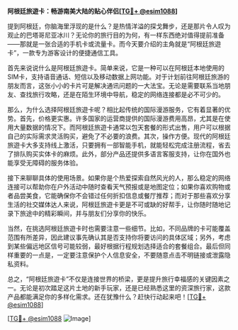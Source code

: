**阿根廷旅遊卡：畅游南美大陆的贴心伴侣[[TG💪+ @esim1088](https://t.me/s/esim1088)]**

提到阿根廷，你脑海里浮现的是什么？是热情洋溢的探戈舞步，还是那片令人叹为观止的巴塔哥尼亚冰川？无论你的旅行目的为何，有一样东西绝对值得提前准备——那就是一张合适的手机卡或流量卡。而今天要介绍的主角就是“阿根廷旅遊卡”，一款专为游客设计的便捷通信工具。

首先来说说什么是阿根廷旅遊卡。简单来说，它是一种可以在阿根廷本地使用的SIM卡，支持语音通话、短信以及移动数据上网功能。对于计划前往阿根廷旅游的朋友而言，这张小小的卡片可是解决通讯问题的一大法宝。无论是需要联系当地朋友、查找旅行攻略，还是在陌生环境中导航，稳定的网络连接都是必不可少的。

那么，为什么选择阿根廷旅遊卡呢？相比起传统的国际漫游服务，它有着显著的优势。首先，价格更实惠。许多国家的运营商提供的国际漫游费用高昂，尤其是在使用大量数据的情况下。而阿根廷旅遊卡通常以包天套餐的形式出售，用户可以根据自己的实际需求灵活购买，避免了不必要的浪费。其次，操作方便。现代的阿根廷旅遊卡大多支持线上激活，只要拥有一部智能手机，就能轻松完成注册流程，省去了排队购买实体卡的麻烦。此外，部分产品还提供多语言客服支持，让你在国外也能享受无障碍的服务体验。

接下来聊聊具体的使用场景。如果你是个热爱探索自然风光的人，那么稳定的网络连接可以帮助你在户外活动中随时查看天气预报或是地图定位；如果你喜欢购物或者品尝美食，它能确保你不会错过任何折扣信息或餐厅推荐；而对于那些喜欢分享生活的社交媒体达人来说，阿根廷旅遊卡更是不可或缺的好帮手，让你随时随地记录下旅途中的精彩瞬间，并与朋友们分享你的快乐。

当然，在挑选阿根廷旅遊卡时也需要注意一些细节。比如，不同品牌的卡可能覆盖范围有所差异，因此建议事先确认其是否支持你将要访问的具体区域；另外，考虑到某些偏远地区信号可能较弱，最好根据行程规划选择适合的套餐组合。最后但同样重要的一点是，一定要注意保护个人信息安全，不要随意点击不明链接或泄露隐私资料。

总之，“阿根廷旅遊卡”不仅是连接世界的桥梁，更是提升旅行幸福感的关键因素之一。无论是初次踏足这片土地的新手玩家，还是已经熟悉这里的资深旅行家，这款产品都能满足你的多样化需求。还在犹豫什么？赶快行动起来吧！[[TG💪+ @esim1088](https://t.me/s/esim1088)]

[[TG💪+ @esim1088](https://t.me/s/esim1088) ![Image](https://i.postimg.cc/4NQfJmqS/Snipaste-2025-05-13-00-14-12.png)]